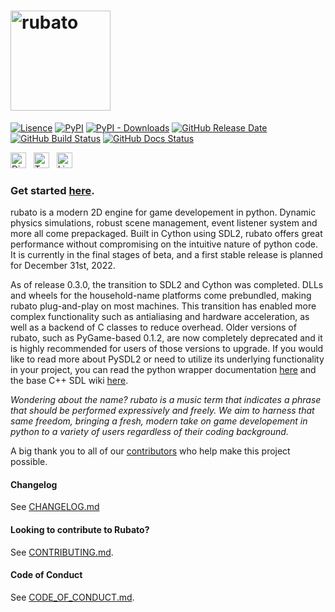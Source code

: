 # <img src="https://github.com/rubatopy/rubato/blob/main/docs/source/_static/full.png?raw=true" alt="rubato" width="160"/>

[![Lisence](https://img.shields.io/github/license/rubatopy/rubato?style=flat-square)](https://www.gnu.org/licenses/gpl-3.0.html)
[![PyPI](https://img.shields.io/pypi/v/rubato?style=flat-square)](https://pypi.org/project/rubato/)
[![PyPI - Downloads](https://img.shields.io/pypi/dm/rubato?style=flat-square)](https://pypi.org/project/rubato/)
[![GitHub Release Date](https://img.shields.io/github/release-date/rubatopy/rubato?style=flat-square)](https://github.com/rubatopy/rubato/releases)
[![GitHub Build Status](https://img.shields.io/github/actions/workflow/status/rubatopy/rubato/tests.yml?branch=main&style=flat-square)](https://github.com/rubatopy/rubato/actions/workflows/tests.yml)
[![GitHub Docs Status](https://img.shields.io/github/actions/workflow/status/rubatopy/rubato/nightly.yml?branch=main&label=docs&style=flat-square)](https://rubatopy.github.io/)

[<img src="https://logodownload.org/wp-content/uploads/2017/11/discord-logo-4-1.png" alt="Discord Server" width="25" />](https://discord.gg/rdce5GXRrC)
&nbsp;
[<img src="https://cdn4.iconfinder.com/data/icons/social-media-icons-the-circle-set/48/twitter_circle-512.png" alt="Twitter Page" width="25"/>](https://twitter.com/rubatopy)
&nbsp;
[<img src="https://upload.wikimedia.org/wikipedia/commons/thumb/f/f8/LinkedIn_icon_circle.svg/2048px-LinkedIn_icon_circle.svg.png" alt="Linkedin Page" width="25"/>](https://www.linkedin.com/company/rubatopy/)
&nbsp;

### Get started [here](https://rubato.app/).

rubato is a modern 2D engine for game developement in python. Dynamic physics simulations, robust scene management, event listener system and more all come prepackaged. Built in Cython using SDL2, rubato offers great performance without compromising on the intuitive nature of python code. It is currently in the final stages of beta, and a first stable release is planned for December 31st, 2022.

As of release 0.3.0, the transition to SDL2 and Cython was completed. DLLs and wheels for the household-name platforms come prebundled, making rubato plug-and-play on most machines. This transition has enabled more complex functionality such as antialiasing and hardware acceleration, as well as a backend of C classes to reduce overhead. Older versions of rubato, such as PyGame-based 0.1.2, are now completely deprecated and it is highly recommended for users of those versions to upgrade. If you would like to read more about PySDL2 or need to utilize its underlying functionality in your project, you can read the python wrapper documentation [here](https://pysdl2.readthedocs.io/en/latest/) and the base C++ SDL wiki [here](https://wiki.libsdl.org).

_Wondering about the name? rubato is a music term that indicates a phrase that should be performed expressively and freely. We aim to harness that same freedom, bringing a fresh, modern take on game developement in python to a variety of users regardless of their coding background._

A big thank you to all of our [contributors](https://github.com/rubatopy/rubato/blob/main/CONTRIBUTORS.md) who help make this project possible.

#### Changelog

See [CHANGELOG.md](https://github.com/rubatopy/rubato/blob/main/CHANGELOG.md)

#### Looking to contribute to Rubato?

See [CONTRIBUTING.md](https://github.com/rubatopy/rubato/blob/main/CONTRIBUTING.md).

#### Code of Conduct

See [CODE_OF_CONDUCT.md](https://github.com/rubatopy/.github/blob/main/CODE_OF_CONDUCT.md).
